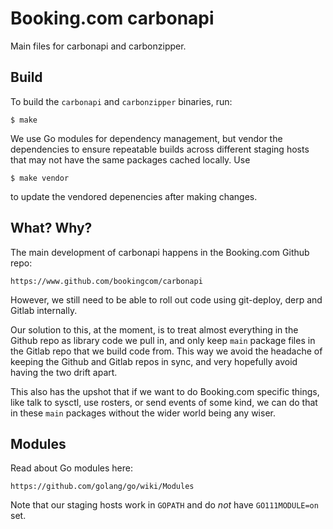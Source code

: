 # Booking.com carbonapi

Main files for carbonapi and carbonzipper.

## Build

To build the `carbonapi` and `carbonzipper` binaries, run:
```
$ make
```
We use Go modules for dependency management, but vendor the dependencies to
ensure repeatable builds across different staging hosts that may not have the
same packages cached locally. Use
```
$ make vendor
```
to update the vendored depenencies after making changes.

## What? Why?

The main development of carbonapi happens in the Booking.com Github repo:

    https://www.github.com/bookingcom/carbonapi

However, we still need to be able to roll out code using git-deploy, derp and
Gitlab internally.

Our solution to this, at the moment, is to treat almost everything in the
Github repo as library code we pull in, and only keep `main` package files in
the Gitlab repo that we build code from. This way we avoid the headache of
keeping the Github and Gitlab repos in sync, and very hopefully avoid having
the two drift apart.

This also has the upshot that if we want to do Booking.com specific things,
like talk to sysctl, use rosters, or send events of some kind, we can do that
in these `main` packages without the wider world being any wiser.

## Modules

Read about Go modules here:

    https://github.com/golang/go/wiki/Modules

Note that our staging hosts work in `GOPATH` and do _not_ have `GO111MODULE=on`
set.
